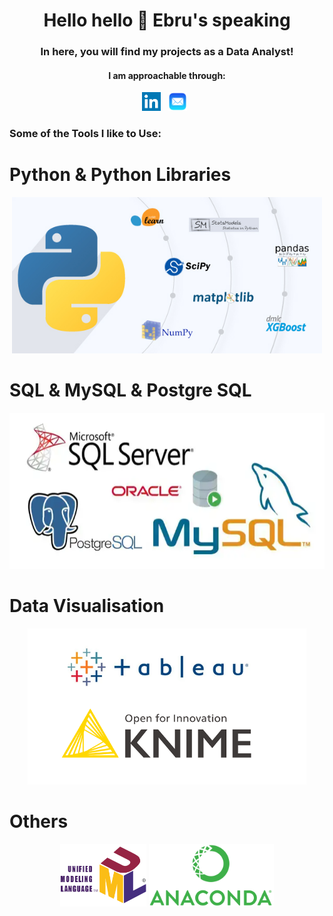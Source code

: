 <h1 align="center">Hello hello 👋 Ebru's speaking</h1>

<h3 align="center">In here, you will find my projects as a Data Analyst!</h3>

<h4 align="center">I am approachable through:</h4>
<p align='center'>
  <a href="https://www.linkedin.com/in/ebrumandrou-dataanalyst/"><img height="30" src="https://github.com/emandrou/emandrou/blob/main/SVG/linkedin.png"></a>&nbsp;&nbsp;
  <a href="mailto:ebru.mandrou@gmail.com"><img height="30" src="https://github.com/emandrou/emandrou/blob/main/SVG/mail.PNG"></a>&nbsp;&nbsp;
</p>

<h3 align="left">Some of the Tools I like to Use:</h3>
<h1 align="left">Python & Python Libraries</h1>

<p align='center'>
    <img height="250" src="https://github.com/emandrou/emandrou/blob/main/SVG/python%20%26%20libraries.PNG" />
</p>

<h1 align="left">SQL & MySQL & Postgre SQL</h1>

<p align='center'>
    <img height="250" src="https://github.com/emandrou/emandrou/blob/main/SVG/SQL.PNG" />
</p>

<h1 align="left">Data Visualisation</h1>

<p align='center'>
    <img height="250" src="https://github.com/emandrou/emandrou/blob/main/SVG/Data%20Visualisation.png" />
</p>

<h1 align="left">Others</h1>

<p align='center'>
    <img height="100" src="https://github.com/emandrou/emandrou/blob/main/SVG/UML.png" />
   <img height="100" src="https://github.com/emandrou/emandrou/blob/main/SVG/anaconda%20navigator.png" />
  </p>
